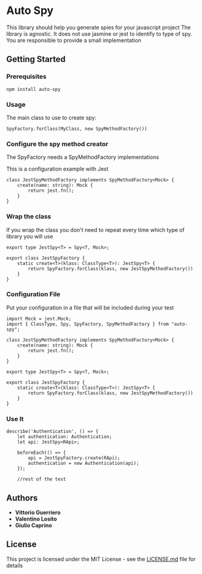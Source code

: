 # Auto Spy

This library should help you generate spies for your javascript project
The library is agnostic. It does not use jasmine or jest to identify to type of spy. You are responsible to provide a small implementation 

## Getting Started

### Prerequisites


```
npm install auto-spy
```


### Usage

The main class to use to create spy:
```
SpyFactory.forClass(MyClass, new SpyMethodFactory())
```

### Configure the spy method creator
The SpyFactory needs a SpyMethodFactory implementations

This is a configuration example with Jest
```
class JestSpyMethodFactory implements SpyMethodFactory<Mock> {
    create(name: string): Mock {
        return jest.fn();
    }
}

```
### Wrap the class 
If you wrap the class you don't need to repeat every time which type of library you will use

```
export type JestSpy<T> = Spy<T, Mock>;

export class JestSpyFactory {
    static create<T>(klass: ClassType<T>): JestSpy<T> {
        return SpyFactory.forClass(klass, new JestSpyMethodFactory())
    }
}
```

### Configuration File
Put your configuration in a file that will be included during your test
```
import Mock = jest.Mock;
import { ClassType, Spy, SpyFactory, SpyMethodFactory } from "auto-spy";

class JestSpyMethodFactory implements SpyMethodFactory<Mock> {
    create(name: string): Mock {
        return jest.fn();
    }
}

export type JestSpy<T> = Spy<T, Mock>;

export class JestSpyFactory {
    static create<T>(klass: ClassType<T>): JestSpy<T> {
        return SpyFactory.forClass(klass, new JestSpyMethodFactory())
    }
}
```
### Use It

```
describe('Authentication', () => {
    let authentication: Authentication;
    let api: JestSpy<RApi>;

    beforeEach(() => {
        api = JestSpyFactory.create(RApi);
        authentication = new Authentication(api);
    });
    
    //rest of the test
```

## Authors

* **Vittorio Guerriero**
* **Valentino Losito**
* **Giulio Caprino** 

## License

This project is licensed under the MIT License - see the [LICENSE.md](LICENSE.md) file for details
